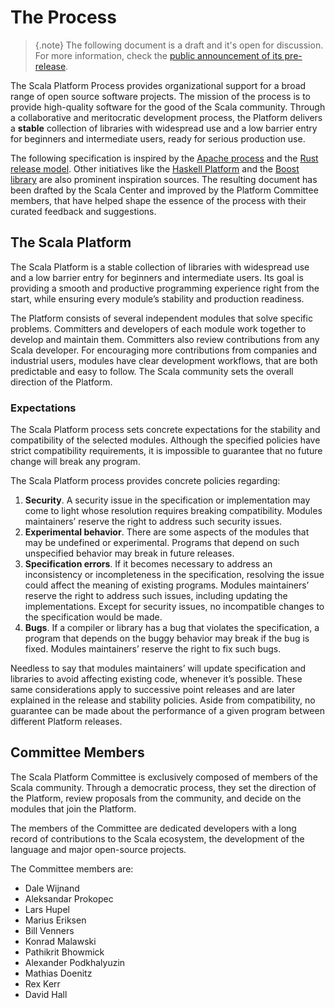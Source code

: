 # The Process

> {.note}
> The following document is a draft and it's open for discussion. For
> more information, check the [public announcement of its pre-release](https://internals.scala-lang.org/t/early-release-of-the-scala-platform-process/95).

The Scala Platform Process provides organizational support for a broad
range of open source software projects. The mission of the process is to
provide high-quality software for the good of the Scala community.
Through a collaborative and meritocratic development process, the
Platform delivers a **stable** collection of libraries with widespread
use and a low barrier entry for beginners and intermediate users, ready
for serious production use.

The following specification is inspired by the
[Apache process](http://incubator.apache.org/index.html) and the
[Rust release model](https://blog.rust-lang.org/2014/12/12/1.0-Timeline.html).
Other initiatives like the [Haskell Platform](https://www.haskell.org/platform/) and the
[Boost library](http://www.boost.org/) are also prominent inspiration sources. The resulting
document has been drafted by the Scala Center and improved by the Platform
Committee members, that have helped shape the essence of the process
with their curated feedback and suggestions.

## The Scala Platform

The Scala Platform is a stable collection of libraries with widespread
use and a low barrier entry for beginners and intermediate users. Its
goal is providing a smooth and productive programming experience right
from the start, while ensuring every module’s stability and production
readiness.

The Platform consists of several independent modules that solve specific
problems. Committers and developers of each module work together to
develop and maintain them. Committers also review contributions from any
Scala developer. For encouraging more contributions from companies and
industrial users, modules have clear development workflows, that are
both predictable and easy to follow. The Scala community sets the overall
direction of the Platform.

### Expectations

The Scala Platform process sets concrete expectations for the stability
and compatibility of the selected modules. Although the specified
policies have strict compatibility requirements, it is impossible to
guarantee that no future change will break any program.

The Scala Platform process provides concrete policies regarding:

1.  **Security**. A security issue in the specification or
    implementation may come to light whose resolution requires
    breaking compatibility. Modules maintainers’ reserve the right to
    address such security issues.
2.  **Experimental behavior**. There are some aspects of the modules
    that may be undefined or experimental. Programs that depend on
    such unspecified behavior may break in future releases.
3.  **Specification errors**. If it becomes necessary to address an
    inconsistency or incompleteness in the specification, resolving
    the issue could affect the meaning of existing programs. Modules
    maintainers’ reserve the right to address such issues, including
    updating the implementations. Except for security issues, no
    incompatible changes to the specification would be made.
4.  **Bugs**. If a compiler or library has a bug that violates the
    specification, a program that depends on the buggy behavior may
    break if the bug is fixed. Modules maintainers’ reserve the right
    to fix such bugs.

Needless to say that modules maintainers’ will update specification and
libraries to avoid affecting existing code, whenever it’s possible.
These same considerations apply to successive point releases and are
later explained in the release and stability policies. Aside from
compatibility, no guarantee can be made about the performance of a given
program between different Platform releases.

## Committee Members

The Scala Platform Committee is exclusively composed of members of the Scala community.
Through a democratic process, they set the direction of the Platform, review
proposals from the community, and decide on the modules that join the Platform.

The members of the Committee are dedicated developers with a long record of
contributions to the Scala ecosystem, the development of the language and major
open-source projects.

The Committee members are:

-   Dale Wijnand
-   Aleksandar Prokopec
-   Lars Hupel
-   Marius Eriksen
-   Bill Venners
-   Konrad Malawski
-   Pathikrit Bhowmick
-   Alexander Podkhalyuzin
-   Mathias Doenitz
-   Rex Kerr
-   David Hall
